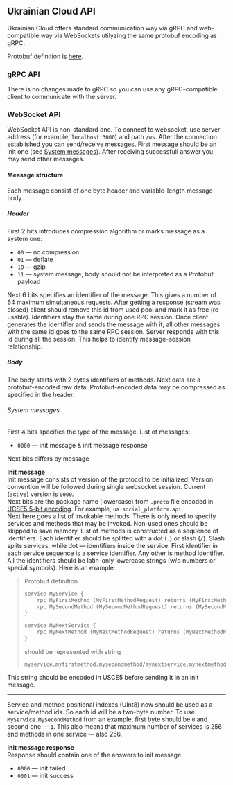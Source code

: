 ## Ukrainian Cloud API

Ukrainian Cloud offers standard communication way via gRPC and web-compatible way via WebSockets utilyzing the same protobuf encoding as gRPC.

Protobuf definition is [here](./src/main.proto).

### gRPC API

There is no changes made to gRPC so you can use any gRPC-compatible client to communicate with the server.

### WebSocket API

WebSocket API is non-standard one. To connect to websocket, use server address (for example, `localhost:3000`) and path `/ws`. After the connection established you can send/receive messages. First message should be an init one (see [System messages](#system-messages)). After receiving successfull answer you may send other messages.

#### Message structure

Each message consist of one byte header and variable-length message body

##### Header

First 2 bits introduces compression algorithm or marks message as a system one:
- `00` — no compression
- `01` — deflate
- `10` — gzip
- `11` — system message, body should not be interpreted as a Protobuf payload

Next 6 bits specifies an identifier of the message. This gives a number of 64 maximum simultaneous requests. After getting a response (stream was closed) client should remove this id from used pool and mark it as free (re-usable). Identifiers stay the same during one RPC session. Once client generates the identifier and sends the message with it, all other messages with the same id goes to the same RPC session. Server responds with this id during all the session. This helps to identify message-session relationship.

##### Body

The body starts with 2 bytes identifiers of methods. Next data are a protobuf-encoded raw data. Protobuf-encoded data may be compressed as specified in the header.

###### System messages

First 4 bits specifies the type of the message. List of messages:
- `0000` — init message & init message response

Next bits differs by message

__Init message__  
Init message consists of version of the protocol to be initialized. Version convention will be followed during single websocket session. Current (active) version is `0000`.  
Next bits are the package name (lowercase) from `.proto` file encoded in [UCSE5 5-bit encoding](./UCSE5.md). For example, `ua.social_platform.api`.  
Next here goes a list of invokable methods. There is only need to specify services and methods that may be invoked. Non-used ones should be skipped to save memory. List of methods is constructed as a sequence of identifiers. Each identifier should be splitted with a dot (`.`) or slash (`/`). Slash splits services, while dot — identifiers inside the service. First identifier in each service sequence is a service identifier. Any other is method identifier. All the identifiers should be latin-only lowercase strings (w/o numbers or special symbols). Here is an example:

<blockquote>

Protobuf definition
```protobuf
service MyService {
	rpc MyFirstMethod (MyFirstMethodRequest) returns (MyFirstMethodReply) {}
	rpc MySecondMethod (MySecondMethodRequest) returns (MySecondMethodReply) {}
}

service MyNextService {
    rpc MyNextMethod (MyNextMethodRequest) returns (MyNextMethodReply) {}
}
```
should be represented with string
```
myservice.myfirstmethod.mysecondmethod/mynextservice.mynextmethod
```

</blockquote>

This string should be encoded in USCE5 before sending it in an init message.

---
Service and method positional indexes (UInt8) now should be used as a service/method ids. So each id will be a two-byte number. To use `MyService.MySecondMethod` from an example, first byte should be `0` and second one — `1`. This also means that maximum number of services is 256 and methods in one service — also 256.

__Init message response__  
Response should contain one of the answers to init message:
- `0000` — init failed
- `0001` — init success

